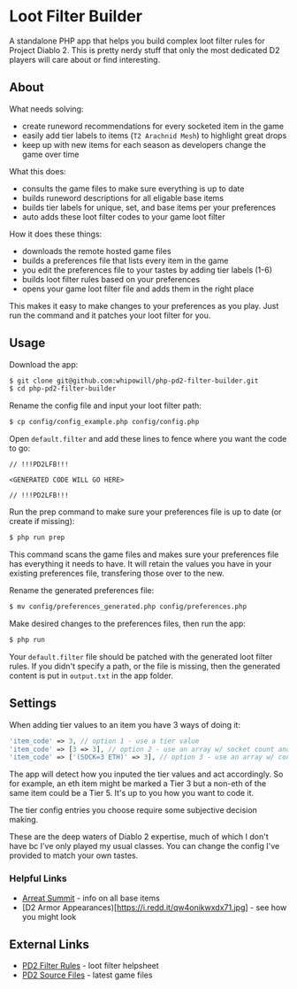 # Loot Filter Builder

A standalone PHP app that helps you build complex loot filter rules for Project Diablo 2.  This is pretty nerdy stuff that only the most dedicated D2 players will care about or find interesting.

## About

What needs solving:

- create runeword recommendations for every socketed item in the game
- easily add tier labels to items (``T2 Arachnid Mesh``) to highlight great drops
- keep up with new items for each season as developers change the game over time

What this does:

- consults the game files to make sure everything is up to date
- builds runeword descriptions for all eligable base items
- builds tier labels for unique, set, and base items per your preferences
- auto adds these loot filter codes to your game loot filter

How it does these things:

- downloads the remote hosted game files
- builds a preferences file that lists every item in the game
- you edit the preferences file to your tastes by adding tier labels (1-6)
- builds loot filter rules based on your preferences
- opens your game loot filter file and adds them in the right place

This makes it easy to make changes to your preferences as you play.  Just run the command and it patches your loot filter for you.

## Usage

Download the app:

```bash
$ git clone git@github.com:whipowill/php-pd2-filter-builder.git
$ cd php-pd2-filter-builder
```

Rename the config file and input your loot filter path:

```bash
$ cp config/config_example.php config/config.php
```

Open ``default.filter`` and add these lines to fence where you want the code to go:

```
// !!!PD2LFB!!!

<GENERATED CODE WILL GO HERE>

// !!!PD2LFB!!!
```

Run the prep command to make sure your preferences file is up to date (or create if missing):

```bash
$ php run prep
```

This command scans the game files and makes sure your preferences file has everything it needs to have.  It will retain the values you have in your existing preferences file, transfering those over to the new.

Rename the generated preferences file:

```bash
$ mv config/preferences_generated.php config/preferences.php
```

Make desired changes to the preferences files, then run the app:

```bash
$ php run
```

Your ``default.filter`` file should be patched with the generated loot filter rules.  If you didn't specify a path, or the file is missing, then the generated content is put in ``output.txt`` in the app folder.

## Settings

When adding tier values to an item you have 3 ways of doing it:

```php
'item_code' => 3, // option 1 - use a tier value
'item_code' => [3 => 3], // option 2 - use an array w/ socket count and tier value
'item_code' => ['(SOCK=3 ETH)' => 3], // option 3 - use an array w/ conditions and tier value
```

The app will detect how you inputed the tier values and act accordingly.  So for example, an eth item might be marked a Tier 3 but a non-eth of the same item could be a Tier 5.  It's up to you how you want to code it.

The tier config entries you choose require some subjective decision making.

These are the deep waters of Diablo 2 expertise, much of which I don't have bc I've only played my usual classes.  You can change the config I've provided to match your own tastes.

### Helpful Links

- [Arreat Summit](http://classic.battle.net/diablo2exp/items/basics.shtml) - info on all base items
- [D2 Armor Appearances)[https://i.redd.it/qw4onikwxdx71.jpg] - see how you might look

## External Links

- [PD2 Filter Rules](https://wiki.projectdiablo2.com/wiki/Item_Filtering#Item_Codes) - loot filter helpsheet
- [PD2 Source Files](https://github.com/BetweenWalls/PD2-Singleplayer/tree/main/Diablo%20II/ProjectD2/data/global/excel/modpacks/official) - latest game files
